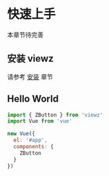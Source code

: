 # 快速上手

本章节待完善

## 安装 viewz

请参考 [安装](../install/) 章节

## Hello World

```javascript
import { ZButton } from 'viewz'
import Vue from 'vue'

new Vue({
  el: '#app',
  components: {
    ZButton
  }
})
```